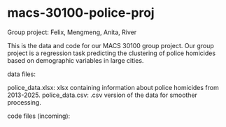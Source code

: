 # macs-30100-police-proj
Group project: Felix, Mengmeng, Anita, River

This is the data and code for our MACS 30100 group project. Our group project is a regression task predicting the clustering of police homicides based on demographic variables in large cities.

data files:

  police_data.xlsx: xlsx containing information about police homicides from 2013-2025.
  police_data.csv: .csv version of the data for smoother processing.

code files (incoming):
